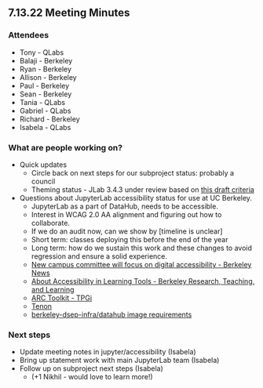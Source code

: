 ## 7.13.22 Meeting Minutes

### Attendees

- Tony - QLabs
- Balaji - Berkeley
- Ryan - Berkeley
- Allison - Berkeley
- Paul - Berkeley
- Sean - Berkeley
- Tania - QLabs
- Gabriel - QLabs
- Richard - Berkeley
- Isabela - QLabs

### What are people working on?

- Quick updates
  - Circle back on next steps for our subproject status: probably a council
  - Theming status - JLab 3.4.3 under review based on [this draft criteria](https://github.com/Quansight-Labs/accessibility/pull/9/files#diff-ae9e4a46a307e3234480f0684742137952fb1d181184643f8c52753f5f8579e1)
- Questions about JupyterLab accessibility status for use at UC Berkeley.
  - JupyterLab as a part of DataHub, needs to be accessible.
  - Interest in WCAG 2.0 AA alignment and figuring out how to collaborate.
  - If we do an audit now, can we show by [timeline is unclear]
  - Short term: classes deploying this before the end of the year
  - Long term: how do we sustain this work and these changes to avoid regression and ensure a solid experience.
  - [New campus committee will focus on digital accessibility - Berkeley News](https://news.berkeley.edu/2022/07/11/new-campus-committee-will-focus-on-digital-accessibility/)
  - [About Accessibility in Learning Tools - Berkeley Research, Teaching, and Learning](https://rtl.berkeley.edu)
  - [ARC Toolkit - TPGi](https://www.tpgi.com/arc-platform/arc-toolkit/)
  - [Tenon](https://tenon.io/)
  - [berkeley-dsep-infra/datahub image requirements](https://github.com/berkeley-dsep-infra/datahub/blob/staging/deployments/datahub/images/default/requirements.txt)

### Next steps

- Update meeting notes in jupyter/accessibility (Isabela)
- Bring up statement work with main JupyterLab team (Isabela)
- Follow up on subproject next steps (Isabela)
  - (+1 Nikhil - would love to learn more!)
